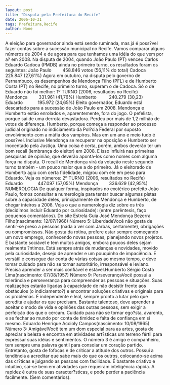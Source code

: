 ```yaml
---
layout: post
title: "Disputa pela Prefeitura do Recife"
date: 2006-10-31
tags: Prefeitura,Recife
author: None
---
```

A eleição para governador ainda está sendo ruminada, mas já é poss?vel fazer contas sobre a sucessão municipal no Recife. Vamos comparar alguns números de 2004 e de agora para que tenhamos uma idéia do que vem por a? em 2008.
Na disputa de 2004, quando João Paulo (PT) venceu Carlos Eduardo Cadoca (PMDB) ainda no primeiro turno, os resultados foram os seguintes:
João Paulo&nbsp;&nbsp;&nbsp;&nbsp;&nbsp;&nbsp;&nbsp;&nbsp; 458.846 votos (56,11% do total)
Cadoca&nbsp;&nbsp;&nbsp;&nbsp;&nbsp;&nbsp;&nbsp;&nbsp;&nbsp;&nbsp;&nbsp;&nbsp;&nbsp; 225.847 (27,61%)
Agora em outubro, na disputa pelo governo de Pernambuco, os desempenhos de Mendonça Filho (PFL) e de Humberto Costa (PT) no Recife, no primeiro turno, superam o de Cadoca. Só o de Eduardo não foi melhor:
1º TURNO (2006, resultados no Recife)
Mendonça&nbsp;&nbsp;&nbsp;&nbsp;&nbsp;&nbsp;&nbsp;&nbsp;&nbsp;331.961 (41,76%)
Humberto&nbsp;&nbsp;&nbsp;&nbsp;&nbsp;&nbsp;&nbsp;&nbsp;&nbsp;&nbsp;240.279 (30,23)
Eduardo&nbsp;&nbsp;&nbsp;&nbsp;&nbsp;&nbsp;&nbsp;&nbsp;&nbsp;&nbsp;&nbsp; 195.972 (24,65%)
Eleito governador, Eduardo está descartado para a sucessão de João Paulo em 2008. 
Mendonça e Humberto estão enrolados e, aparentemente, fora do jogo. O pefelista, porque sai de uma derrota devastadora. Perdeu por mais de 1,2 milhão de votos de diferença.
Humberto, porque começa a responder ao processo judicial originado no indiciamento da Pol?cia Federal por suposto envolvimento com a máfia dos vampiros.
Mas em um ano e meio tudo é poss?vel. Inclusive Mendonça se recuperar na oposição e Humberto ser inocentado pela Justiça. 
Uma coisa é certa, porém, ambos deverão ter um bom recall (lembrança do eleitor) em 2008. E isso influirá nas primeiras pesquisas de opinião, que deverão apontá-los como nomes com alguma força na disputa.
O recall de Mendonça virá da votação neste segundo turno também - um pouco maior que a do primeiro. Já o eleitorado de Humberto agiu com certa fidelidade, migrou com ele em peso para Eduardo. Veja os números:
2º TURNO (2006, resultados no Recife)
Eduardo&nbsp;&nbsp;&nbsp;&nbsp;&nbsp;&nbsp;&nbsp;&nbsp;&nbsp;&nbsp;&nbsp; 447.097 (57,05%)
Mendonça&nbsp;&nbsp;&nbsp;&nbsp;&nbsp;&nbsp;&nbsp;&nbsp; 336.629 (42,95%)
&nbsp;
NUMEROLOGIA
De qualquer forma, inspirados no exotérico prefeito João Paulo, fomos consultar a numerologia para tentar buscar algumas pistas sobre a capacidade deles, principalmente de&nbsp;Mendonça e Humberto,&nbsp;de chegar inteiros a 2008. 
Veja o que a numerologia diz sobre os três (decidimos incluir Eduardo por curiosidade):
(entre parêntesis, faço pequenos comentários).
Do site Estrela Guia
José Mendonça Bezerra Filho(nascimento: 12/07/1966)
Número 5: LiberdadeVocê não gosta de sentir-se preso a pessoas (nada a ver com Jarbas, certamente), obrigações ou compromissos. Não gosta da rotina, prefere estar sempre começando um novo emprego, conhecendo novas pessoas, planejando novos projetos. É bastante sociável e tem muitos amigos, embora poucos deles sejam realmente ?ntimos. Está sempre atrás de mudanças e novidades, movido pela curiosidade, desejo de aprender e um pouquinho de impaciência. É versátil e consegue dar conta de várias coisas ao mesmo tempo, e deve tomar cuidado para não se tornar autoritário, irresponsável e leviano. Precisa aprender a ser mais confiável e estável.Humberto Sérgio Costa Lima(nascimento: 07/08/1957)
Número 9: PerseverançaVocê possui a tolerância e perseverança para compreender as pessoas e situações. Suas realizações estarão ligadas à capacidade de não desistir frente aos obstáculos (o indiciamento?) e encontrar soluções criativas e originais para os problemas. É independente e leal, sempre pronto a lutar pelo que acredita e ajudar os que precisam. Bastante talentoso, deve aprender a aceitar o modo de vida e opiniões das outras pessoas, sem exigir a perfeição dos que o cercam. Cuidado para não se tornar ego?sta, avarento, e se fechar ao mundo por conta de timidez e falta de confiança em si mesmo. 
Eduardo Henrique Accioly Campos(nascimento: 10/08/1965)
Número 3: AmigávelVocê tem um dom especial para as artes, gosta de apreciar a beleza e encontra em atividades art?sticas um terreno fértil para expressar suas idéias e sentimentos. O número 3 é amigo e companheiro, tem sempre uma palavra gentil para consolar um coração partido. Entretanto, gosta de fofocas e de criticar a atitude dos outros. Possui a tendência a acreditar que sabe mais do que os outros, colocando-se acima das cr?ticas e julgando as pessoas com facilidade. É bastante criativo e intuitivo, sai-se bem em atividades que requeiram inteligência rápida. A rapidez é outra de suas caracter?sticas, e pode perder a paciência facilmente. (Sem comentários). 